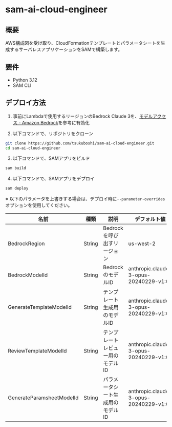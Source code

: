 # sam-ai-cloud-engineer

## 概要

AWS構成図を受け取り、CloudFormationテンプレートとパラメータシートを生成するサーバレスアプリケーションをSAMで構築します。  

## 要件

- Python 3.12
- SAM CLI

## デプロイ方法

1. 事前にLambdaで使用するリージョンのBedrock Claude 3を、[モデルアクセス \- Amazon Bedrock](https://docs.aws.amazon.com/ja_jp/bedrock/latest/userguide/model-access.html#model-access-add)を参考に有効化

2. 以下コマンドで、リポジトリをクローン

```bash
git clone https://github.com/tsukuboshi/sam-ai-cloud-engineer.git
cd sam-ai-cloud-engineer
```

3. 以下コマンドで、SAMアプリをビルド

``` bash
sam build
```

4. 以下コマンドで、SAMアプリをデプロイ

``` bash
sam deploy
```

※ 以下のパラメータを上書きする場合は、デプロイ時に`--parameter-overrides`オプションを使用してください。

|名前|種類|説明|デフォルト値|
|---|---|---|---|
|BedrockRegion|String|Bedrockを呼び出すリージョン|us-west-2|
|BedrockModelId|String|BedrockのモデルID|anthropic.claude-3-opus-20240229-v1:0|
|GenerateTemplateModelId|String|テンプレート生成用のモデルID|anthropic.claude-3-opus-20240229-v1:0|
|ReviewTemplateModelId|String|テンプレートレビュー用のモデルID|anthropic.claude-3-opus-20240229-v1:0|
|GenerateParamsheetModelId|String|パラメータシート生成用のモデルID|anthropic.claude-3-opus-20240229-v1:0|
